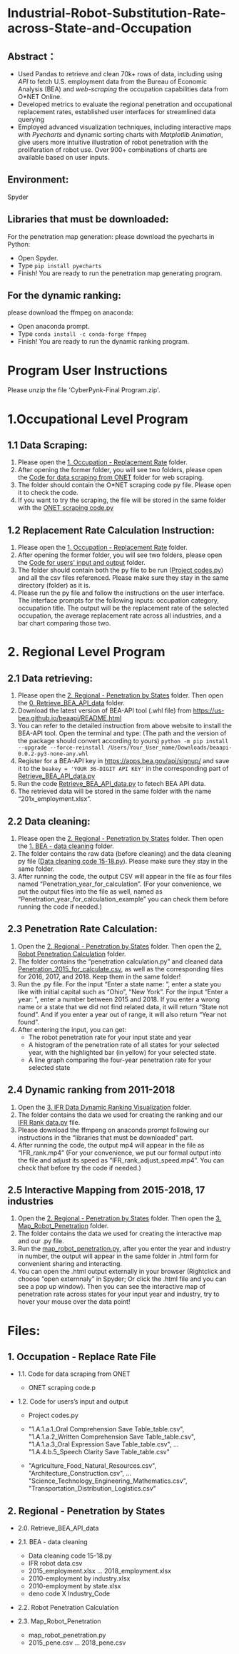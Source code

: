 # Industrial-Robot-Substitution-Rate-across-State-and-Occupation
## Abstract：
*  Used Pandas to retrieve and clean 70k+ rows of data, including using *API* to fetch U.S. employment data from the Bureau of Economic Analysis (BEA) and *web-scraping* the occupation capabilities data from O*NET Online.
*  Developed metrics to evaluate the regional penetration and occupational replacement rates, established user interfaces for streamlined data querying
*  Employed advanced visualization techniques, including interactive maps with *Pyecharts* and dynamic sorting charts with *Matplotlib Animation*, give users more intuitive illustration of robot penetration with the proliferation of robot use. Over 900+ combinations of charts are available based on user inputs.
   
## Environment: 
Spyder

## Libraries that must be downloaded: 
For the penetration map generation: 
please download the pyecharts in Python: 
* Open Spyder.
* Type `pip install pyecharts`
* Finish! You are ready to run the penetration map generating program.

## For the dynamic ranking: 
please download the ffmpeg on anaconda: 
* Open anaconda prompt.
* Type `conda install -c conda-forge ffmpeg`
* Finish! You are ready to run the dynamic ranking program.

# Program User Instructions
Please unzip the file 'CyberPynk-Final Program.zip'. 

# 1.Occupational Level Program
## 1.1 Data Scraping:
1. Please open the [1. Occupation - Replacement Rate](https://github.com/Michelle-Wang0/Industrial-Robot-Substitution-Rate-across-State-and-Occupation/tree/aa33a4895888e29dba20fbfd616337cb884a7d9e/1.%20Occupation%20-%20Replacement%20Rate) folder.
2. After opening the former folder, you will see two folders, please open the [Code for data scraping from ONET](https://github.com/Michelle-Wang0/Industrial-Robot-Substitution-Rate-across-State-and-Occupation/tree/main/1.%20Occupation%20-%20Replacement%20Rate/Code%20for%20data%20scraping%20from%20ONET) folder for web scraping.
3. The folder should contain the O*NET scraping code py file. Please open it to check the code.
4. If you want to try the scraping, the file will be stored in the same folder with the [ONET scraping code.py](https://github.com/Michelle-Wang0/Industrial-Robot-Substitution-Rate-across-State-and-Occupation/blob/83d469756ed09a3e32cac5774620862974986094/1.%20Occupation%20-%20Replacement%20Rate/Code%20for%20data%20scraping%20from%20ONET/ONET%20scraping%20code.py)

## 1.2 Replacement Rate Calculation Instruction:
1. Please open the [1. Occupation - Replacement Rate](https://github.com/Michelle-Wang0/Industrial-Robot-Substitution-Rate-across-State-and-Occupation/tree/aa33a4895888e29dba20fbfd616337cb884a7d9e/1.%20Occupation%20-%20Replacement%20Rate) folder.
2. After opening the former folder, you will see two folders, please open the [Code for users' input and output](https://github.com/Michelle-Wang0/Industrial-Robot-Substitution-Rate-across-State-and-Occupation/tree/main/1.%20Occupation%20-%20Replacement%20Rate/Code%20for%20users'%20input%20and%20output) folder.
3. The folder should contain both the py file to be run ([Project codes.py](https://github.com/Michelle-Wang0/Industrial-Robot-Substitution-Rate-across-State-and-Occupation/blob/83d469756ed09a3e32cac5774620862974986094/1.%20Occupation%20-%20Replacement%20Rate/Code%20for%20users'%20input%20and%20output/Project%20codes.py)) and all the csv files referenced. Please make sure they stay in the same directory (folder) as it is.
4. Please run the py file and follow the instructions on the user interface. The interface prompts for the following inputs: occupation category, occupation title. The output will be the replacement rate of the selected occupation, the average replacement rate across all industries, and a bar chart comparing those two. 


# 2. Regional Level Program
## 2.1 Data retrieving:
1. Please open the [2. Regional - Penetration by States](https://github.com/Michelle-Wang0/Industrial-Robot-Substitution-Rate-across-State-and-Occupation/tree/main/2.%20Regional%20-%20Penetration%20by%20States) folder. Then open the [0. Retrieve_BEA_API_data](https://github.com/Michelle-Wang0/Industrial-Robot-Substitution-Rate-across-State-and-Occupation/tree/main/2.%20Regional%20-%20Penetration%20by%20States/0.%20Retrieve_BEA_API_data) folder.
2. Download the latest version of BEA-API tool (.whl file) from https://us-bea.github.io/beaapi/README.html
3. You can refer to the detailed instruction from above website to install the BEA-API tool. Open the terminal and type: (The path and the version of the package should convert according to yours)
 `python -m pip install --upgrade --force-reinstall /Users/Your_User_name/Downloads/beaapi-0.0.2-py3-none-any.whl`
4. Register for a BEA-API key in https://apps.bea.gov/api/signup/ and save it to the `beakey = 'YOUR 36-DIGIT API KEY'` in the corresponding part of [Retrieve_BEA_API_data.py](https://github.com/Michelle-Wang0/Industrial-Robot-Substitution-Rate-across-State-and-Occupation/blob/83d469756ed09a3e32cac5774620862974986094/2.%20Regional%20-%20Penetration%20by%20States/0.%20Retrieve_BEA_API_data/Retrieve_BEA_API_data.py)
5. Run the code [Retrieve_BEA_API_data.py](https://github.com/Michelle-Wang0/Industrial-Robot-Substitution-Rate-across-State-and-Occupation/blob/83d469756ed09a3e32cac5774620862974986094/2.%20Regional%20-%20Penetration%20by%20States/0.%20Retrieve_BEA_API_data/Retrieve_BEA_API_data.py) to fetech BEA API data.
6. The retrieved data will be stored in the same folder with the name “201x_employment.xlsx”.

## 2.2 Data cleaning: 
1. Please open the [2. Regional - Penetration by States](https://github.com/Michelle-Wang0/Industrial-Robot-Substitution-Rate-across-State-and-Occupation/tree/main/2.%20Regional%20-%20Penetration%20by%20States) folder. Then open the [1. BEA - data cleaning](https://github.com/Michelle-Wang0/Industrial-Robot-Substitution-Rate-across-State-and-Occupation/tree/main/2.%20Regional%20-%20Penetration%20by%20States/1.%20BEA%20-%20data%20cleanning) folder.
2. The folder contains the raw data (before cleaning) and the data cleaning py file ([Data cleaning code 15-18.py](https://github.com/Michelle-Wang0/Industrial-Robot-Substitution-Rate-across-State-and-Occupation/blob/83d469756ed09a3e32cac5774620862974986094/2.%20Regional%20-%20Penetration%20by%20States/1.%20BEA%20-%20data%20cleanning/Data%20cleaning%20code%2015-18.py)). Please make sure they stay in the same folder.
3. After running the code, the output CSV will appear in the file as four files named “Penetration_year_for_calculation”. (For your convenience, we put the output files into the file as well, named as “Penetration_year_for_calculation_example” you can check them before running the code if needed.) 

## 2.3 Penetration Rate Calculation:
1. Open the [2. Regional - Penetration by States](https://github.com/Michelle-Wang0/Industrial-Robot-Substitution-Rate-across-State-and-Occupation/tree/main/2.%20Regional%20-%20Penetration%20by%20States) folder. Then open the [2. Robot Penetration Calculation](https://github.com/Michelle-Wang0/Industrial-Robot-Substitution-Rate-across-State-and-Occupation/tree/main/2.%20Regional%20-%20Penetration%20by%20States/2.%20Robot%20Penetration%20Calculation) folder.
2. The folder contains the “penetration calculation.py” and cleaned data [Penetration_2015_for_calculate.csv](https://github.com/Michelle-Wang0/Industrial-Robot-Substitution-Rate-across-State-and-Occupation/blob/83d469756ed09a3e32cac5774620862974986094/2.%20Regional%20-%20Penetration%20by%20States/2.%20Robot%20Penetration%20Calculation/penetration%20calulation.py), as well as the corresponding files for 2016, 2017, and 2018. Keep them in the same folder!
3. Run the .py file. For the input “Enter a state name: ”, enter a state you like with initial capital such as “Ohio”, “New York”. For the input “Enter a year: ”, enter a number between 2015 and 2018. If you enter a wrong name or a state that we did not find related data, it will return “State not found”. And if you enter a year out of range, it will also return “Year not found”.
4. After entering the input, you can get:
   * The robot penetration rate for your input state and year
   * A histogram of the penetration rate of all states for your selected year, with the highlighted bar (in yellow) for your selected state.
   * A line graph comparing the four-year penetration rate for your selected state

## 2.4 Dynamic ranking from 2011-2018
1. Open the [3. IFR Data Dynamic Ranking Visualization](https://github.com/Michelle-Wang0/Industrial-Robot-Substitution-Rate-across-State-and-Occupation/tree/main/3.%20IFR%20Data%20Dynamic%20Ranking%20Visualization) folder. 
2. The folder contains the data we used for creating the ranking and our [IFR Rank data.py](https://github.com/Michelle-Wang0/Industrial-Robot-Substitution-Rate-across-State-and-Occupation/blob/83d469756ed09a3e32cac5774620862974986094/3.%20IFR%20Data%20Dynamic%20Ranking%20Visualization/IFR%20Rank%20data.py) file.
3. Please download the ffmpeng on anaconda prompt following our instructions in the “libraries that must be downloaded” part.
4. After running the code, the output mp4 will appear in the file as “IFR_rank.mp4” (For your convenience, we put our formal output into the file and adjust its speed as “IFR_rank_adjust_speed.mp4”. You can check that before try the code if needed.)

## 2.5 Interactive Mapping from 2015-2018, 17 industries
1. Open the [2. Regional - Penetration by States](https://github.com/Michelle-Wang0/Industrial-Robot-Substitution-Rate-across-State-and-Occupation/tree/main/2.%20Regional%20-%20Penetration%20by%20States) folder. Then open the [3. Map_Robot_Penetration](https://github.com/Michelle-Wang0/Industrial-Robot-Substitution-Rate-across-State-and-Occupation/tree/main/3.%20IFR%20Data%20Dynamic%20Ranking%20Visualization) folder.
2. The folder contains the data we used for creating the interactive map and our .py file.
3. Run the [map_robot_penetration.py](https://github.com/Michelle-Wang0/Industrial-Robot-Substitution-Rate-across-State-and-Occupation/blob/main/2.%20Regional%20-%20Penetration%20by%20States/3.%20Map_Robot_Penetration/map_robot_penetration.py), after you enter the year and industry in number, the output will appear in the same folder in .html form for convenient sharing and interacting.
4. You can open the .html output externally in your browser (Rightclick and choose “open externnaly” in Spyder; Or click the .html file and you can see a pop up window). Then you can see the interactive map of penetration rate across states for your input year and industry, try to hover your mouse over the data point!

# Files:
## 1. Occupation - Replace Rate File
* 1.1. Code for data scraping from ONET
  * ONET scraping code.p

* 1.2. Code for users’s input and output
  * Project codes.py
  * "1.A.1.a.1_Oral Comprehension  Save Table_table.csv",
    "1.A.1.a.2_Written Comprehension  Save Table_table.csv",
    "1.A.1.a.3_Oral Expression  Save Table_table.csv",
     …
    "1.A.4.b.5_Speech Clarity  Save Table_table.csv"
   
  * "Agriculture_Food_Natural_Resources.csv",
    "Architecture_Construction.csv",
     …
    "Science_Technology_Engineering_Mathematics.csv",
    "Transportation_Distribution_Logistics.csv"

## 2. Regional - Penetration by States
* 2.0. Retrieve_BEA_API_data

* 2.1. BEA - data cleaning
  * Data cleaning code 15-18.py
  * IFR robot data.csv
  * 2015_employment.xlsx ... 2018_employment.xlsx
  * 2010-employment by industry.xlsx
  * 2010-employment by state.xlsx
  * deno code X Industry_Code

* 2.2. Robot Penetration Calculation

* 2.3. Map_Robot_Penetration
  * map_robot_penetration.py
  * 2015_pene.csv ... 2018_pene.csv
